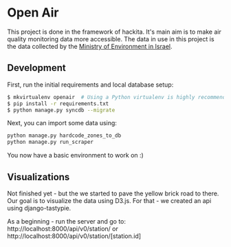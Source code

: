 # Open Air

This project is done in the framework of hackita.
It's main aim is to make air quality monitoring data more accessible.
The data in use in this project is the data collected by the 
[Ministry of Environment in Israel](http://www.svivaaqm.net/).


## Development

First, run the initial requirements and local database setup:

```bash
$ mkvirtualenv openair  # Using a Python virtualenv is highly recommended
$ pip install -r requirements.txt
$ python manage.py syncdb --migrate
```

Next, you can import some data using:

```bash
python manage.py hardcode_zones_to_db
python manage.py run_scraper
```

You now have a basic environment to work on :)


## Visualizations

Not finished yet - but the we started to pave the yellow brick road to there.
Our goal is to visualize the data using D3.js. For that - we created an api 
using django-tastypie.

As a beginning - run the server and go to: http://localhost:8000/api/v0/station/ 
or http://localhost:8000/api/v0/station/[station.id]

